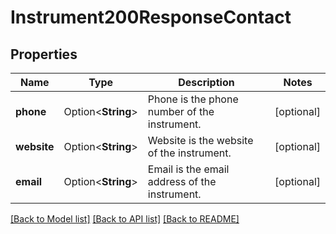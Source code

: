# Instrument200ResponseContact

## Properties

Name | Type | Description | Notes
------------ | ------------- | ------------- | -------------
**phone** | Option<**String**> | Phone is the phone number of the instrument. | [optional]
**website** | Option<**String**> | Website is the website of the instrument. | [optional]
**email** | Option<**String**> | Email is the email address of the instrument. | [optional]

[[Back to Model list]](../README.md#documentation-for-models) [[Back to API list]](../README.md#documentation-for-api-endpoints) [[Back to README]](../README.md)


